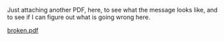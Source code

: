 Just attaching another PDF, here, to see what the message looks like,
and to see if I can figure out what is going wrong here.


[broken.pdf](broken.pdf)